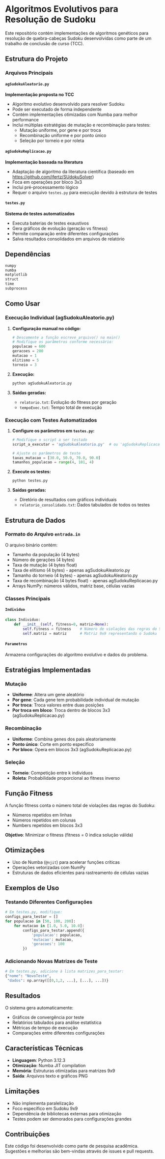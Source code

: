 # Algoritmos Evolutivos para Resolução de Sudoku

Este repositório contém implementações de algoritmos genéticos para resolução de quebra-cabeças Sudoku desenvolvidas como parte de um trabalho de conclusão de curso (TCC).

## Estrutura do Projeto

### Arquivos Principais

#### `agSudokuAleatorio.py`
**Implementação proposta no TCC**
- Algoritmo evolutivo desenvolvido para resolver Sudoku
- Pode ser executado de forma independente
- Contém implementações otimizadas com Numba para melhor performance
- Inclui múltiplas estratégias de mutação e recombinação para testes:
  - Mutação uniforme, por gene e por troca
  - Recombinação uniforme e por ponto único
  - Seleção por torneio e por roleta

#### `agSudokuReplicacao.py`
**Implementação baseada na literatura**
- Adaptação de algoritmo da literatura científica (baseado em https://github.com/ifertz/SUdokuSolver)
- Foca em operações por bloco 3x3
- Inclui pré-processamento lógico
- Requer o arquivo `testes.py` para execução devido à estrutura de testes

#### `testes.py`
**Sistema de testes automatizados**
- Executa baterias de testes exaustivos
- Gera gráficos de evolução (geração vs fitness)
- Permite comparação entre diferentes configurações
- Salva resultados consolidados em arquivos de relatório

## Dependências

```python
numpy
numba
matplotlib
struct
time
subprocess
```

## Como Usar

### Execução Individual (agSudokuAleatorio.py)

1. **Configuração manual no código:**
   ```python
   # Descomente a função escreve_arquivo() na main()
   # Modifique os parâmetros conforme necessário:
   populacao = 600
   geracoes = 200
   mutacao = 1
   elitismo = 5
   torneio = 3
   ```

2. **Execução:**
   ```bash
   python agSudokuAleatorio.py
   ```

3. **Saídas geradas:**
   - `relatorio.txt`: Evolução do fitness por geração
   - `tempoExec.txt`: Tempo total de execução

### Execução com Testes Automatizados

1. **Configure os parâmetros em `testes.py`:**
   ```python
   # Modifique o script a ser testado
   script_a_executar = 'agSudokuAleatorio.py'  # ou 'agSudokuReplicacao.py'
   
   # Ajuste os parâmetros de teste
   taxas_mutacao = [30.0, 50.0, 70.0, 90.0]
   tamanhos_populacao = range(4, 101, 4)
   ```

2. **Execute os testes:**
   ```bash
   python testes.py
   ```

3. **Saídas geradas:**
   - Diretório de resultados com gráficos individuais
   - `relatorio_consolidado.txt`: Dados tabulados de todos os testes

## Estrutura de Dados

### Formato do Arquivo `entrada.in`
O arquivo binário contém:
- Tamanho da população (4 bytes)
- Número de gerações (4 bytes)  
- Taxa de mutação (4 bytes float)
- Taxa de elitismo (4 bytes) - apenas agSudokuAleatorio.py
- Tamanho do torneio (4 bytes) - apenas agSudokuAleatorio.py
- Taxa de recombinação (4 bytes float) - apenas agSudokuReplicacao.py
- Arrays NumPy: números válidos, matriz base, células vazias

### Classes Principais

#### `Individuo`
```python
class Individuo:
    def __init__(self, fitness=0, matriz=None):
        self.fitness = fitness    # Número de violações das regras do Sudoku
        self.matriz = matriz      # Matriz 9x9 representando o Sudoku
```

#### `Parametros`
Armazena configurações do algoritmo evolutivo e dados do problema.

## Estratégias Implementadas

### Mutação
- **Uniforme**: Altera um gene aleatório
- **Por gene**: Cada gene tem probabilidade individual de mutação
- **Por troca**: Troca valores entre duas posições
- **Por troca em bloco**: Troca dentro de blocos 3x3 (agSudokuReplicacao.py)

### Recombinação
- **Uniforme**: Combina genes dos pais aleatoriamente
- **Ponto único**: Corte em ponto específico
- **Por bloco**: Opera em blocos 3x3 (agSudokuReplicacao.py)

### Seleção
- **Torneio**: Competição entre k indivíduos
- **Roleta**: Probabilidade proporcional ao fitness inverso

## Função Fitness

A função fitness conta o número total de violações das regras do Sudoku:
- Números repetidos em linhas
- Números repetidos em colunas  
- Numbers repetidos em blocos 3x3

**Objetivo**: Minimizar o fitness (fitness = 0 indica solução válida)

## Otimizações

- Uso de Numba (`@njit`) para acelerar funções críticas
- Operações vetorizadas com NumPy
- Estruturas de dados eficientes para rastreamento de células vazias

## Exemplos de Uso

### Testando Diferentes Configurações
```python
# Em testes.py, modifique:
configs_para_testar = []
for populacao in [50, 100, 200]:
    for mutacao in [1.0, 5.0, 10.0]:
        configs_para_testar.append({
            'populacao': populacao,
            'mutacao': mutacao,
            'geracoes': 100
        })
```

### Adicionando Novas Matrizes de Teste
```python
# Em testes.py, adicione à lista matrizes_para_testar:
{"nome": "NovoTeste",
 "dados": np.array([[0,1,2, ...], [...], ...])}
```

## Resultados

O sistema gera automaticamente:
- Gráficos de convergência por teste
- Relatórios tabulados para análise estatística
- Métricas de tempo de execução
- Comparações entre diferentes configurações

## Características Técnicas

- **Linguagem**: Python 3.12.3
- **Otimização**: Numba JIT compilation
- **Memória**: Estruturas otimizadas para matrizes 9x9
- **Saída**: Arquivos texto e gráficos PNG

## Limitações

- Não implementa paralelização
- Foco específico em Sudoku 9x9
- Dependência de bibliotecas externas para otimização
- Testes podem ser demorados para configurações grandes

## Contribuições

Este código foi desenvolvido como parte de pesquisa acadêmica. Sugestões e melhorias são bem-vindas através de issues e pull requests.
